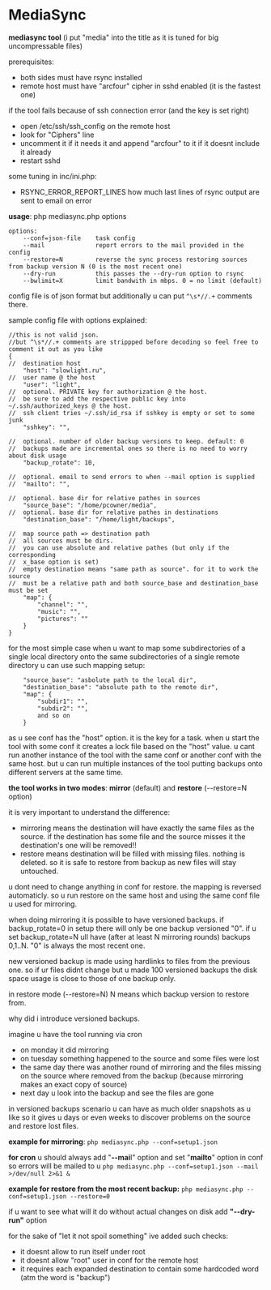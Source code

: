 # MediaSync

**mediasync tool**
(i put "media" into the title as it is tuned for big uncompressable files)

prerequisites:
- both sides must have rsync installed
- remote host must have "arcfour" cipher in sshd enabled (it is the fastest one)

if the tool fails because of ssh connection error (and the key is set right)
- open /etc/ssh/ssh_config on the remote host
- look for "Ciphers" line
- uncomment it if it needs it and append "arcfour" to it if it doesnt include it already
- restart sshd

some tuning in inc/ini.php:
- RSYNC_ERROR_REPORT_LINES how much last lines of rsync output are sent to email on error


**usage**: php mediasync.php options
```
options:
    --conf=json-file    task config
    --mail              report errors to the mail provided in the config
    --restore=N         reverse the sync process restoring sources from backup version N (0 is the most recent one)
    --dry-run           this passes the --dry-run option to rsync
    --bwlimit=X         limit bandwith in mbps. 0 = no limit (default)

```

config file is of json format but additionally u can put ```^\s*//.+``` comments there.

sample config file with options explained:
```
//this is not valid json.
//but ^\s*//.+ comments are strippped before decoding so feel free to comment it out as you like
{
//	destination host
	"host": "slowlight.ru",
//	user name @ the host
	"user": "light",
//	optional. PRIVATE key for authorization @ the host.
//	be sure to add the respective public key into ~/.ssh/authorized_keys @ the host.
//	ssh client tries ~/.ssh/id_rsa if sshkey is empty or set to some junk
	"sshkey": "",

//	optional. number of older backup versions to keep. default: 0
//	backups made are incremental ones so there is no need to worry about disk usage
	"backup_rotate": 10,

//	optional. email to send errors to when --mail option is supplied
//	"mailto": "",

//	optional. base dir for relative pathes in sources
	"source_base": "/home/pcowner/media",
//	optional. base dir for relative pathes in destinations
	"destination_base": "/home/light/backups",

//	map source path => destination path
//	all sources must be dirs.
//	you can use absolute and relative pathes (but only if the corresponding
//	x_base option is set)
//	empty destination means "same path as source". for it to work the source
//	must be a relative path and both source_base and destination_base must be set
	"map": {
		"channel": "",
		"music": "",
		"pictures": ""
	}
}
```

for the most simple case when u want to map some subdirectories of a single local directory onto the same subdirectories of a single remote directory u can use such mapping setup:
```
	"source_base": "asbolute path to the local dir",
	"destination_base": "absolute path to the remote dir",
	"map": {
		"subdir1": "",
		"subdir2": "",
		and so on
	}
```

as u see conf has the "host" option. it is the key for a task. when u start the tool with some conf it creates a lock file based on the "host" value. u cant run another instance of the tool with the same conf or another conf with the same host. but u can run multiple instances of the tool putting backups onto different servers at the same time.

**the tool works in two modes**: **mirror** (default) and **restore** (--restore=N option)

it is very important to understand the difference:
- mirroring means the destination will have exactly the same files as the source. if the destination has some file and the source misses it the destination's one will be removed!!
- restore means destination will be filled with missing files. nothing is deleted. so it is safe to restore from backup as new files will stay untouched.

u dont need to change anything in conf for restore. the mapping is reversed automaticly. so u run restore on the same host and using the same conf file u used for mirroring.

when doing mirroring it is possible to have versioned backups. if backup_rotate=0 in setup there will only be one backup versioned "0". if u set backup_rotate=N ull have (after at least N mirroring rounds) backups 0,1..N. "0" is always the most recent one.

new versioned backup is made using hardlinks to files from the previous one. so if ur files didnt change but u made 100 versioned backups the disk space usage is close to those of one backup only.

in restore mode (--restore=N) N means which backup version to restore from.


why did i introduce versioned backups.

imagine u have the tool running via cron
- on monday it did mirroring
- on tuesday something happened to the source and some files were lost
- the same day there was another round of mirroring and the files missing on the source where removed from the backup (because mirroring makes an exact copy of source)
- next day u look into the backup and see the files are gone

in versioned backups scenario u can have as much older snapshots as u like so it gives u days or even weeks to discover problems on the source and restore lost files.


**example for mirroring**:
```php mediasync.php --conf=setup1.json```

**for cron** u should always add "**--mai**l" option and set "**mailto**" option in conf so errors will be mailed to u
```php mediasync.php --conf=setup1.json --mail >/dev/null 2>&1 &```

**example for restore from the most recent backup:**
```php mediasync.php --conf=setup1.json --restore=0```

if u want to see what will it do without actual changes on disk add **"--dry-run"** option


for the sake of "let it not spoil something" ive added such checks:
- it doesnt allow to run itself under root
- it doesnt allow "root" user in conf for the remote host
- it requires each expanded destination to contain some hardcoded word (atm the word is "backup")

